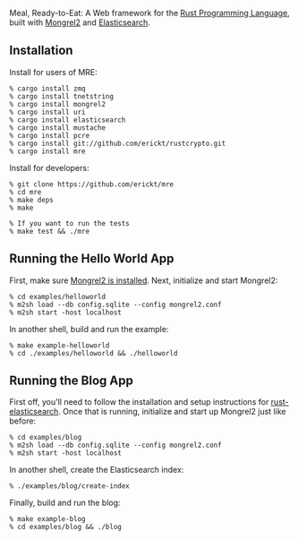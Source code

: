 Meal, Ready-to-Eat: A Web framework for the [Rust Programming
Language](http://rust-lang.org), built with
[Mongrel2](http://mongrel2.org) and
[Elasticsearch](http://elasticsearch.org).

Installation
------------

Install for users of MRE:

    % cargo install zmq
    % cargo install tnetstring
    % cargo install mongrel2
    % cargo install uri
    % cargo install elasticsearch
    % cargo install mustache
    % cargo install pcre
    % cargo install git://github.com/erickt/rustcrypto.git
    % cargo install mre

Install for developers:

    % git clone https://github.com/erickt/mre
    % cd mre
    % make deps
    % make

    % If you want to run the tests
    % make test && ./mre

Running the Hello World App
---------------------------

First, make sure [Mongrel2 is
installed](http://mongrel2.org/wiki/quick_start.html). Next, initialize
and start Mongrel2:

    % cd examples/helloworld
    % m2sh load --db config.sqlite --config mongrel2.conf
    % m2sh start -host localhost

In another shell, build and run the example:

    % make example-helloworld
    % cd ./examples/helloworld && ./helloworld

Running the Blog App
--------------------

First off, you'll need to follow the installation and setup instructions
for [rust-elasticsearch](https://github.com/erickt/rust-elasticsearch).
Once that is running, initialize and start up Mongrel2 just like before:

    % cd examples/blog
    % m2sh load --db config.sqlite --config mongrel2.conf
    % m2sh start -host localhost

In another shell, create the Elasticsearch index:

    % ./examples/blog/create-index

Finally, build and run the blog:

    % make example-blog
    % cd examples/blog && ./blog
